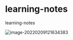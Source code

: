 # learning-notes
learning-notes

![image-20220209121634383](https://isbut-blog.oss-cn-shenzhen.aliyuncs.com/markdown-img/image-20220209121634383.png)
